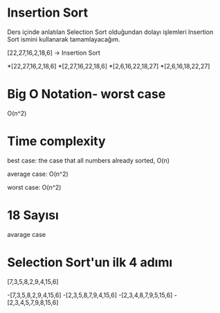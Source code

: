 # Insertion Sort

Ders içinde anlatılan Selection Sort olduğundan dolayı işlemleri Insertion Sort ismini kullanarak tamamlayacağım.

[22,27,16,2,18,6] -> Insertion Sort

*[22,27,16,2,18,6]
*[2,27,16,22,18,6]
*[2,6,16,22,18,27]
*[2,6,16,18,22,27]

# Big O Notation- worst case
O(n^2)

# Time complexity
best case: the case that all numbers already sorted, O(n)

average case: O(n^2)

worst case: O(n^2)

# 18 Sayısı
avarage case

# Selection Sort'un ilk 4 adımı

[7,3,5,8,2,9,4,15,6] 

-[7,3,5,8,2,9,4,15,6]
-[2,3,5,8,7,9,4,15,6]
-[2,3,4,8,7,9,5,15,6]
-[2,3,4,5,7,9,8,15,6]
